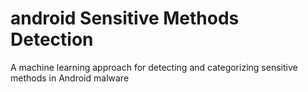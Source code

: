# android Sensitive Methods Detection
A machine learning approach for detecting and categorizing sensitive methods in Android malware
